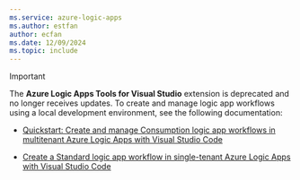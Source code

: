 ```yaml
---
ms.service: azure-logic-apps
ms.author: estfan
author: ecfan
ms.date: 12/09/2024
ms.topic: include
---
```


> [!IMPORTANT]
>
> The **Azure Logic Apps Tools for Visual Studio** extension is deprecated and no longer receives updates.
> To create and manage logic app workflows using a local development environment, see the following documentation:
>
> - [Quickstart: Create and manage Consumption logic app workflows in multitenant Azure Logic Apps with Visual Studio Code](/azure/logic-apps/quickstart-create-logic-apps-visual-studio-code)
>
> - [Create a Standard logic app workflow in single-tenant Azure Logic Apps with Visual Studio Code](/azure/logic-apps/create-single-tenant-workflows-visual-studio-code)